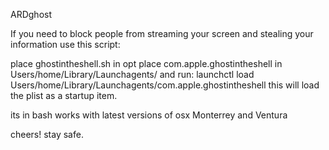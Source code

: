 ARDghost

If you need to block people from streaming your screen 
and stealing your information
use this script:


place ghostintheshell.sh in opt 
place com.apple.ghostintheshell in Users/home/Library/Launchagents/ 
and run: launchctl load Users/home/Library/Launchagents/com.apple.ghostintheshell
this will load the plist as a startup item.

its in bash 
works with latest versions of osx 
Monterrey and Ventura 

cheers!
stay safe. 


